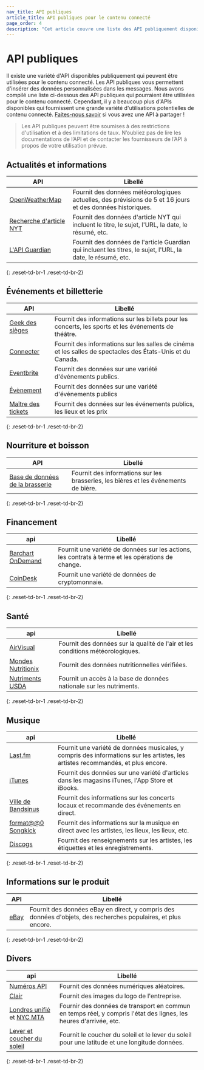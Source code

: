 ```yaml
---
nav_title: API publiques
article_title: API publiques pour le contenu connecté
page_order: 4
description: "Cet article couvre une liste des API publiquement disponibles qui peuvent être utilisées avec du contenu connecté."
---
```


# API publiques

Il existe une variété d'API disponibles publiquement qui peuvent être utilisées pour le contenu connecté. Les API publiques vous permettent d'insérer des données personnalisées dans les messages.  Nous avons compilé une liste ci-dessous des API publiques qui pourraient être utilisées pour le contenu connecté. Cependant, il y a beaucoup plus d'APIs disponibles qui fournissent une grande variété d'utilisations potentielles de contenu connecté.  [Faites-nous savoir](mailto:success@braze.com) si vous avez une API à partager !

> Les API publiques peuvent être soumises à des restrictions d'utilisation et à des limitations de taux.  N’oubliez pas de lire les documentations de l’API et de contacter les fournisseurs de l’API à propos de votre utilisation prévue.

## Actualités et informations

| API                          | Libellé                                                                                                      |
| ---------------------------- | ------------------------------------------------------------------------------------------------------------ |
| [OpenWeatherMap][7]          | Fournit des données météorologiques actuelles, des prévisions de 5 et 16 jours et des données historiques.   |
| [Recherche d'article NYT][8] | Fournit des données d'article NYT qui incluent le titre, le sujet, l'URL, la date, le résumé, etc.           |
| [L'API Guardian][9]          | Fournit des données de l'article Guardian qui incluent les titres, le sujet, l'URL, la date, le résumé, etc. |
{: .reset-td-br-1 .reset-td-br-2}

## Événements et billetterie

| API                      | Libellé                                                                                                    |
| ------------------------ | ---------------------------------------------------------------------------------------------------------- |
| [Geek des sièges][11]    | Fournit des informations sur les billets pour les concerts, les sports et les événements de théâtre.       |
| [Connecter][12]          | Fournit des informations sur les salles de cinéma et les salles de spectacles des États-Unis et du Canada. |
| [Eventbrite][19]         | Fournit des données sur une variété d'événements publics.                                                  |
| [Évènement][20]          | Fournit des données sur une variété d'événements publics                                                   |
| [Maître des tickets][38] | Fournit des données sur les événements publics, les lieux et les prix                                      |
{: .reset-td-br-1 .reset-td-br-2}

## Nourriture et boisson

| API                                   | Libellé                                                                             |
| ------------------------------------- | ----------------------------------------------------------------------------------- |
| [Base de données de la brasserie][40] | Fournit des informations sur les brasseries, les bières et les événements de bière. |
{: .reset-td-br-1 .reset-td-br-2}

## Financement

| api                     | Libellé                                                                                           |
| ----------------------- | ------------------------------------------------------------------------------------------------- |
| [Barchart OnDemand][36] | Fournit une variété de données sur les actions, les contrats à terme et les opérations de change. |
| [CoinDesk][37]          | Fournit une variété de données de cryptomonnaie.                                                  |
{: .reset-td-br-1 .reset-td-br-2}

## Santé

| api                      | Libellé                                                                        |
| ------------------------ | ------------------------------------------------------------------------------ |
| [AirVisual][42]          | Fournit des données sur la qualité de l'air et les conditions météorologiques. |
| [Mondes Nutritionix][43] | Fournit des données nutritionnelles vérifiées.                                 |
| [Nutriments USDA][45]    | Fournit un accès à la base de données nationale sur les nutriments.            |
{: .reset-td-br-1 .reset-td-br-2}

## Musique

| api                      | Libellé                                                                                                                          |
| ------------------------ | -------------------------------------------------------------------------------------------------------------------------------- |
| [Last.fm][14]            | Fournit une variété de données musicales, y compris des informations sur les artistes, les artistes recommandés, et plus encore. |
| [iTunes][24]             | Fournit des données sur une variété d'articles dans les magasins iTunes, l'App Store et iBooks.                                  |
| [Ville de Bandsinus][13] | Fournit des informations sur les concerts locaux et recommande des événements en direct.                                         |
| [format@@0 Songkick][22] | Fournit des informations sur la musique en direct avec les artistes, les lieux, les lieux, etc.                                  |
| [Discogs][21]            | Fournit des renseignements sur les artistes, les étiquettes et les enregistrements.                                              |
{: .reset-td-br-1 .reset-td-br-2}

## Informations sur le produit

| API        | Libellé                                                                                                        |
| ---------- | -------------------------------------------------------------------------------------------------------------- |
| [eBay][15] | Fournit des données eBay en direct, y compris des données d'objets, des recherches populaires, et plus encore. |
{: .reset-td-br-1 .reset-td-br-2}

## Divers

| api                                   | Libellé                                                                                                           |
| ------------------------------------- | ----------------------------------------------------------------------------------------------------------------- |
| [Numéros API][18]                     | Fournit des données numériques aléatoires.                                                                        |
| [Clair][27]                           | Fournit des images du logo de l'entreprise.                                                                       |
| [Londres unifié][28] et [NYC MTA][29] | Fournir des données de transport en commun en temps réel, y compris l'état des lignes, les heures d'arrivée, etc. |
| [Lever et coucher du soleil][39]      | Fournit le coucher du soleil et le lever du soleil pour une latitude et une longitude données.                    |
{: .reset-td-br-1 .reset-td-br-2}

[7]: http://openweathermap.org/api
[8]: https://developer.nytimes.com/docs/articlesearch-product/1/overview
[9]: http://open-platform.theguardian.com/documentation/
[11]: http://platform.seatgeek.com/
[12]: http://developer.tmsapi.com/docs/read/data_v1_1/movies/movie_showtimes
[13]: http://www.bandsintown.com/api/overview
[14]: http://www.last.fm/api
[15]: http://developer.ebay.com/devzone/shopping/docs/concepts/shoppingapiguide.html
[18]: http://numbersapi.com/
[19]: http://developer.eventbrite.com/
[20]: http://api.eventful.com/
[21]: http://www.discogs.com/developers/
[22]: http://www.songkick.com/developer
[24]: https://affiliate.itunes.apple.com/resources/documentation/itunes-store-web-service-search-api/
[27]: http://blog.clearbit.com/logo
[28]: http://api.tfl.gov.uk/#Line
[29]: https://new.mta.info/developers
[36]: https://www.barchartondemand.com/free
[37]: https://www.coindesk.com/api/
[38]: http://developer.ticketmaster.com/products-and-docs/apis/getting-started/
[39]: https://sunrise-sunset.org/api
[40]: http://www.brewerydb.com/
[42]: https://airvisual.com/api
[43]: https://developer.nutritionix.com/
[45]: https://fdc.nal.usda.gov/api-guide.html
